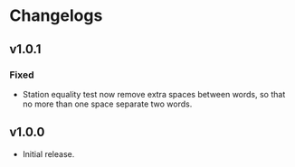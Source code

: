 # Changelogs

## v1.0.1

### Fixed

- Station equality test now remove extra spaces between words, so that no more than one space separate two words.

## v1.0.0

- Initial release.
